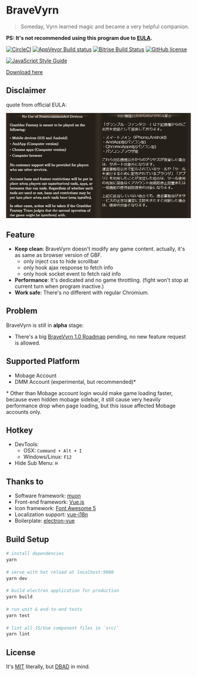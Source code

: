 # BraveVyrn

> Someday, Vyrn learned magic and became a very helpful companion.

**PS: It's not recommended using this program due to [EULA](#disclaimer).**

<!-- [![Travis Build Status](https://travis-ci.org/LightouchDev/BraveVyrn.svg?branch=master)](https://travis-ci.org/LightouchDev/BraveVyrn) -->
[![CircleCI](https://circleci.com/gh/LightouchDev/BraveVyrn.svg?style=shield)](https://circleci.com/gh/LightouchDev/BraveVyrn) [![AppVeyor Build status](https://ci.appveyor.com/api/projects/status/y697va7p5m024ulh?svg=true)](https://ci.appveyor.com/project/MiauLightouch/bravevyrn) [![Bitrise Build Status](https://www.bitrise.io/app/29e9934c359b832e/status.svg?token=uHWH5DZG81fhed1QwDZ1pg&branch=master)](https://www.bitrise.io/app/29e9934c359b832e) [![GitHub license](https://img.shields.io/badge/license-MIT-blue.svg)](https://github.com/LightouchDev/BraveVyrn/blob/master/LICENSE)

[![JavaScript Style Guide](https://cdn.rawgit.com/standard/standard/master/badge.svg)](https://github.com/standard/standard)

[Download here](https://github.com/LightouchDev/BraveVyrn/releases)

## Disclaimer

quote from official EULA:

![EULA](eula.png)

## Feature

* **Keep clean**: BraveVyrn doesn't modify any game content. actually, it's as same as browser version of GBF.
  * only inject css to hide scrollbar
  * only hook ajax response to fetch info
  * only hook socket event to fetch raid info
* **Performance**: It's dedicated and no game throttling. (fight won't stop at current turn when program inactive.)
* **Work safe**: There's no different with regular Chromium.

## Problem

BraveVyrn is still in **alpha** stage:

* There's a big [BraveVyrn 1.0 Roadmap](https://github.com/LightouchDev/BraveVyrn/issues/1) pending, no new feature request is allowed.

## Supported Platform

* Mobage Account
* DMM Account (experimental, but recommended)*

\* Other than Mobage account login would make game loading faster, because even hidden mobage sidebar, it still cause very heavily performance drop when page loading, but this issue affected Mobage accounts only.

## Hotkey

* DevTools:
  * OSX: `Command + Alt + I`
  * Windows/Linux: `F12`
* Hide Sub Menu: `H`

## Thanks to

* Software framework: [muon](https://github.com/brave/muon)
* Front-end framework: [Vue.js](https://vuejs.org/)
* Icon framework: [Font Awesome 5](https://fontawesome.com)
* Localization support: [vue-i18n](https://github.com/kazupon/vue-i18n)
* Boilerplate: [electron-vue](https://github.com/SimulatedGREG/electron-vue)

## Build Setup

``` bash
# install dependencies
yarn

# serve with hot reload at localhost:9080
yarn dev

# build electron application for production
yarn build

# run unit & end-to-end tests
yarn test

# lint all JS/Vue component files in `src/`
yarn lint

```

## License

It's [MIT](https://github.com/LightouchDev/BraveVyrn/blob/master/LICENSE) literally, but [DBAD](https://github.com/philsturgeon/dbad) in mind.
